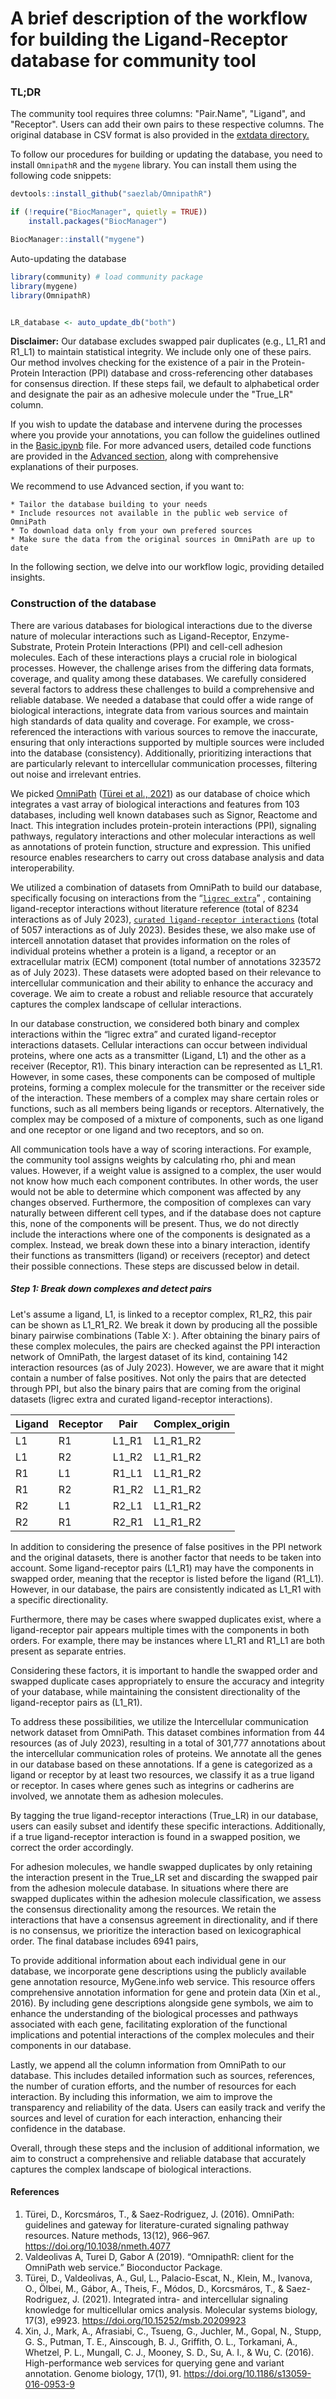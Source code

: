 A brief description of the workflow for building the Ligand-Receptor database for community tool
========

### TL;DR
The community tool requires three columns: "Pair.Name", "Ligand", and "Receptor". Users can add their own pairs to these respective columns. The original database in CSV format is also provided in the [extdata directory.](https://github.com/SoloveyMaria/community/tree/main/extdata)

To follow our procedures for building or updating the database, you need to install `OmnipathR` and the `mygene` library. You can install them using the following code snippets: 

```R 
devtools::install_github("saezlab/OmnipathR")
```

```R 
if (!require("BiocManager", quietly = TRUE))
    install.packages("BiocManager")

BiocManager::install("mygene")
```

Auto-updating the database

```R 
library(community) # load community package
library(mygene)
library(OmnipathR)


LR_database <- auto_update_db("both") 
```
**Disclaimer:** Our database excludes swapped pair duplicates (e.g., L1_R1 and R1_L1) to maintain statistical integrity. We include only one of these pairs. Our method involves checking for the existence of a pair in the Protein-Protein Interaction (PPI) database and cross-referencing other databases for consensus direction. If these steps fail, we default to alphabetical order and designate the pair as an adhesive molecule under the "True_LR" column.

If you wish to update the database and intervene during the processes where you provide your annotations, you can follow the guidelines outlined in the [Basic.ipynb](./Basic.ipynb) file. For more advanced users, detailed code functions are provided in the [Advanced section](Advanced.ipynb), along with comprehensive explanations of their purposes.

We recommend to use Advanced section, if you want to:

    * Tailor the database building to your needs
    * Include resources not available in the public web service of OmniPath
    * To download data only from your own prefered sources
    * Make sure the data from the original sources in OmniPath are up to date

In the following section, we delve into our workflow logic, providing detailed insights.

### Construction of the database

There are various databases for biological interactions due to the diverse nature of molecular interactions such as Ligand-Receptor, Enzyme-Substrate, Protein Protein Interactions (PPI) and cell-cell adhesion molecules. Each of these interactions plays a crucial role in biological processes. However, the challenge arises from the differing data formats, coverage, and quality among these databases. We carefully considered several factors to address these challenges to build a comprehensive and reliable database. We needed a database that could offer a wide range of biological interactions, integrate data from various sources and maintain high standards of data quality and coverage. For example, we cross-referenced the interactions with various sources to remove the inaccurate, ensuring that only interactions supported by multiple sources were included into the database (consistency). Additionally, prioritizing interactions that are particularly relevant to intercellular communication processes, filtering out noise and irrelevant entries. 

We picked [OmniPath](https://omnipathdb.org/) ([Türei et al., 2021](https://www.embopress.org/doi/full/10.15252/msb.20209923)) as our database of choice which integrates a vast array of biological interactions and features from 103 databases, including well known databases such as Signor, Reactome and Inact. This integration includes protein-protein interactions (PPI), signaling pathways, regulatory interactions and other molecular interactions as well as annotations of protein function, structure and expression. This unified resource enables researchers to carry out cross database analysis and data interoperability. 

We utilized a combination of datasets from OmniPath to build our database, specifically focusing on interactions from the “[`ligrec extra`](https://r.omnipathdb.org/reference/import_ligrecextra_interactions.html)” , containing ligand-receptor interactions without literature reference (total of 8234 interactions as of July 2023), [`curated ligand-receptor interactions`](https://r.omnipathdb.org/reference/curated_ligand_receptor_interactions.html) (total of 5057 interactions as of July 2023). Besides these, we also make use of intercell annotation dataset that provides information on the roles of individual proteins whether a protein is a ligand, a receptor or an extracellular matrix (ECM) component (total number of annotations 323572 as of July 2023). These datasets were adopted based on their relevance to intercellular communication and their ability to enhance the accuracy and coverage. We aim to create a robust and reliable resource that accurately captures the complex landscape of cellular interactions. 

In our database construction, we considered both binary and complex interactions within the “ligrec extra” and curated ligand-receptor interactions datasets. Cellular interactions can occur between individual proteins, where one acts as a transmitter (Ligand, L1) and the other as a receiver (Receptor, R1). This binary interaction can be represented as L1_R1. However, in some cases, these components can be composed of multiple proteins, forming a complex molecule for the transmitter or the receiver side of the interaction. These members of a complex may share certain roles or functions, such as all members being ligands or receptors. Alternatively, the complex may be composed of a mixture of components, such as one ligand and one receptor or one ligand and two receptors, and so on. 

All communication tools have a way of scoring interactions. For example, the community tool assigns weights by calculating rho, phi and mean values. However, if a weight value is assigned to a complex, the user would not know how much each component contributes. In other words, the user would not be able to determine which component was affected by any changes observed. Furthermore, the composition of complexes can vary naturally between different cell types, and if the database does not capture this, none of the components will be present. Thus, we do not directly include the interactions where one of the components is designated as a complex. Instead, we break down these into a binary interaction, identify their functions as transmitters (ligand) or receivers (receptor) and detect their possible connections. These steps are discussed below in detail. 

##### Step 1: Break down complexes and detect pairs

Let's assume a ligand, L1, is linked to a receptor complex, R1_R2, this pair can be shown as L1_R1_R2. We break it down by producing all the possible binary pairwise combinations (Table X: ). After obtaining the binary pairs of these complex molecules, the pairs are checked against the PPI interaction network of OmniPath, the largest dataset of its kind, containing 142 interaction resources (as of July 2023).  However, we are aware that it might contain a number of false positives. Not only the pairs that are detected through PPI, but also the binary pairs that are coming from the original datasets (ligrec extra and curated ligand-receptor interactions).


| Ligand | Receptor | Pair  | Complex_origin |
|--------|----------|-------|----------------|
| L1     | R1       | L1_R1 | L1_R1_R2       |
| L1     | R2       | L1_R2 | L1_R1_R2       |
| R1     | L1       | R1_L1 | L1_R1_R2       |
| R1     | R2       | R1_R2 | L1_R1_R2       |
| R2     | L1       | R2_L1 | L1_R1_R2       |
| R2     | R1       | R2_R1 | L1_R1_R2       |

In addition to considering the presence of false positives in the PPI network and the original datasets, there is another factor that needs to be taken into account. Some ligand-receptor pairs (L1_R1) may have the components in swapped order, meaning that the receptor is listed before the ligand (R1_L1). However, in our database, the pairs are consistently indicated as L1_R1 with a specific directionality. 

Furthermore, there may be cases where swapped duplicates exist, where a ligand-receptor pair appears multiple times with the components in both orders. For example, there may be instances where L1_R1 and R1_L1 are both present as separate entries. 


Considering these factors, it is important to handle the swapped order and swapped duplicate cases appropriately to ensure the accuracy and integrity of your database, while maintaining the consistent directionality of the ligand-receptor pairs as (L1_R1).



To address these possibilities, we utilize the Intercellular communication network dataset from OmniPath. This dataset combines information from 44 resources (as of July 2023), resulting in a total of 301,777 annotations about the intercellular communication roles of proteins. We annotate all the genes in our database based on these annotations. If a gene is categorized as a ligand or receptor by at least two resources, we classify it as a true ligand or receptor. In cases where genes such as integrins or cadherins are involved, we annotate them as adhesion molecules.

By tagging the true ligand-receptor interactions (True_LR) in our database, users can easily subset and identify these specific interactions. Additionally, if a true ligand-receptor interaction is found in a swapped position, we correct the order accordingly.

For adhesion molecules, we handle swapped duplicates by only retaining the interaction present in the True_LR set and discarding the swapped pair from the adhesion molecule database. In situations where there are swapped duplicates within the adhesion molecule classification, we assess the consensus directionality among the resources. We retain the interactions that have a consensus agreement in directionality, and if there is no consensus, we prioritize the interaction based on lexicographical order. The final database includes 6941 pairs, 

To provide additional information about each individual gene in our database, we incorporate gene descriptions using the publicly available gene annotation resource, MyGene.info web service. This resource offers comprehensive annotation information for gene and protein data (Xin et al., 2016). By including gene descriptions alongside gene symbols, we aim to enhance the understanding of the biological processes and pathways associated with each gene, facilitating exploration of the functional implications and potential interactions of the complex molecules and their components in our database.

Lastly, we append all the column information from OmniPath to our database. This includes detailed information such as sources, references, the number of curation efforts, and the number of resources for each interaction. By including this information, we aim to improve the transparency and reliability of the data. Users can easily track and verify the sources and level of curation for each interaction, enhancing their confidence in the database.


Overall, through these steps and the inclusion of additional information, we aim to construct a comprehensive and reliable database that accurately captures the complex landscape of biological interactions.


#### References
1. Türei, D., Korcsmáros, T., & Saez-Rodriguez, J. (2016). OmniPath: guidelines and gateway for literature-curated signaling pathway resources. Nature methods, 13(12), 966–967. https://doi.org/10.1038/nmeth.4077
2. Valdeolivas A, Turei D, Gabor A (2019). “OmnipathR: client for the OmniPath web service.” Bioconductor Package.
3. Türei, D., Valdeolivas, A., Gul, L., Palacio-Escat, N., Klein, M., Ivanova, O., Ölbei, M., Gábor, A., Theis, F., Módos, D., Korcsmáros, T., & Saez-Rodriguez, J. (2021). Integrated intra- and intercellular signaling knowledge for multicellular omics analysis. Molecular systems biology, 17(3), e9923. https://doi.org/10.15252/msb.20209923
4. Xin, J., Mark, A., Afrasiabi, C., Tsueng, G., Juchler, M., Gopal, N., Stupp, G. S., Putman, T. E., Ainscough, B. J., Griffith, O. L., Torkamani, A., Whetzel, P. L., Mungall, C. J., Mooney, S. D., Su, A. I., & Wu, C. (2016). High-performance web services for querying gene and variant annotation. Genome biology, 17(1), 91. https://doi.org/10.1186/s13059-016-0953-9
